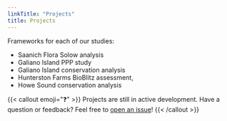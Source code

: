 ```yaml
---
linkTitle: "Projects"
title: Projects
---
```


Frameworks for each of our studies:

* Saanich Flora Solow analysis
* Galiano Island PPP study
* Galiano Island conservation analysis
* Hunterston Farms BioBlitz assessment,
* Howe Sound conservation analysis


{{< callout emoji="❓" >}}
Projects are still in active development.
Have a question or feedback? Feel free to [open an issue](https://github.com/IMERSS/salish-sea-biodiversity/issues)!
{{< /callout >}}
